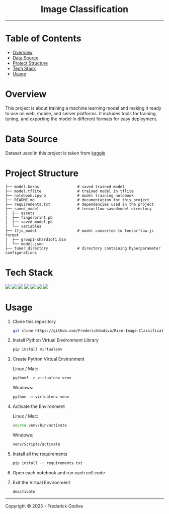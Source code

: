 <h1 align="center">Image Classification</h1>

---

# Table of Contents

- [Overview](#overview)
- [Data Source](#data-source)
- [Project Structure](#project-structure)
- [Tech Stack](#tech-stack)
- [Usage](#usage)

# Overview

This project is about training a machine learning model and making it ready to use on web, mobile, and server platforms. It includes tools for training, tuning, and exporting the model in different formats for easy deployment.

# Data Source

Dataset used in this project is taken from [kaggle](https://www.kaggle.com/datasets/muratkokludataset/rice-image-dataset)

# Project Structure

```tree
├── model.keras                 # saved trained model
├── model.tflite                # trained model in tflite
├── notebook.ipynb              # model training notebook
├── README.md                   # documentation for this project
├── requirements.txt            # dependencies used in the project
├── saved_model                 # tensorflow savedmodel directory
|  ├── assets
|  ├── fingerprint.pb
|  ├── saved_model.pb
|  └── variables
├── tfjs_model                  # model converted to tensorflow.js format
|  ├── group1-shard1of1.bin
|  └── model.json
├── tuner_directory             # directory containing hyperparameter configurations
```

# Tech Stack

<a href="https://www.python.org/"><img src="https://go-skill-icons.vercel.app/api/icons?i=python"/></a>
<a href="https://jupyter.org/"><img src="https://go-skill-icons.vercel.app/api/icons?i=jupyter"/></a>
<a href="https://scikit-learn.org/"><img src="https://go-skill-icons.vercel.app/api/icons?i=scikitlearn"/></a>
<a href="https://numpy.org/"><img src="https://go-skill-icons.vercel.app/api/icons?i=numpy"/></a>
<a href="https://matplotlib.org/"><img src="https://go-skill-icons.vercel.app/api/icons?i=matplotlib"/></a>
<a href="https://seaborn.pydata.org/"><img src="https://go-skill-icons.vercel.app/api/icons?i=seaborn"/></a>
<a href="https://www.tensorflow.org/"><img src="https://go-skill-icons.vercel.app/api/icons?i=tensorflow"/></a>

# Usage

1. Clone this repository

   ```bash
   git clone https://github.com/FrederickGodiva/Rice-Image-Classification.git
   ```

2. Install Python Virtual Environment Library

   ```bash
   pip install virtualenv
   ```

3. Create Python Virtual Environment

   Linux / Mac:

   ```bash
   python3 -m virtualenv venv
   ```

   Windows:

   ```bash
   python -m virtualenv venv
   ```

4. Activate the Environment

   Linux / Mac:

   ```bash
   source venv/bin/activate
   ```

   Windows:

   ```bash
   venv/Scripts/activate
   ```

5. Install all the requirements

   ```bash
   pip install -r requirements.txt
   ```

6. Open each notebook and run each cell code

7. Exit the Virtual Environment

   ```bash
   deactivate
   ```

---

Copyright &copy; 2025 - Frederick Godiva
